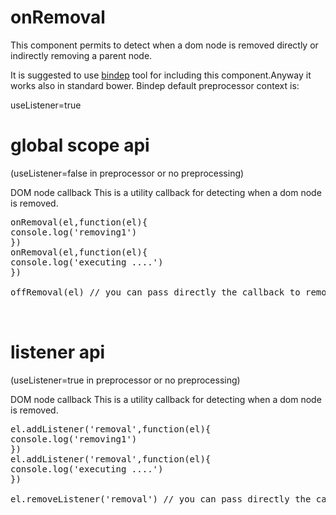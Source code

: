 # onRemoval
This component permits to detect when a dom node is removed directly or indirectly removing a parent node.

It is suggested to use <a href="https://github.com/publicocean0/bindep">bindep</a> tool for including this component.Anyway it works also in standard bower. 
Bindep default preprocessor context is:

  useListener=true

# global scope api 
(useListener=false in preprocessor or no preprocessing)

 DOM node callback
 This is a utility callback for detecting when a dom node is removed.
<pre>
onRemoval(el,function(el){
console.log('removing1') 
})
onRemoval(el,function(el){
console.log('executing ....') 
})

offRemoval(el) // you can pass directly the callback to remove


</pre>
# listener api 
(useListener=true in preprocessor or no preprocessing)

 DOM node callback
 This is a utility callback for detecting when a dom node is removed.
<pre>
el.addListener('removal',function(el){
console.log('removing1') 
})
el.addListener('removal',function(el){
console.log('executing ....') 
})

el.removeListener('removal') // you can pass directly the callback to remove


</pre>
